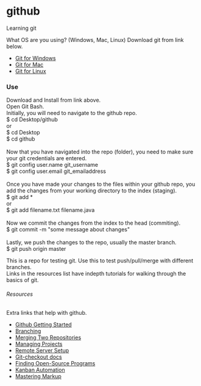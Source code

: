 # github
Learning git

What OS are you using? (Windows, Mac, Linux) Download git from link below.

+ [Git for Windows](https://git-scm.com/download/win)
+ [Git for Mac](https://git-scm.com/download/mac)
+ [Git for Linux](https://git-scm.com/download/linux)

<h3>Use</h3>
<p>
Download and Install from link above.
<br>
Open Git Bash.
<br>
Initially, you will need to navigate to the github repo. <br>
	$ cd Desktop/github <br>
or<br>
	$ cd Desktop<br>
	$ cd github<br>
<br>
Now that you have navigated into the repo (folder), you need to make sure your 
git credentials are entered.<br>
	$ git config user.name git_username<br>
	$ git config user.email git_emailaddress<br>
<br>
Once you have made your changes to the files within your github repo, you add
the changes from your working directory to the index (staging).<br>
	$ git add *<br>
or<br>	
	$ git add filename.txt filename.java<br>
<br>
Now we commit the changes from the index to the head (commiting). <br>
	$ git commit -m "some message about changes"<br>
<br>
Lastly, we push the changes to the repo, usually the master branch.<br>
	$ git push origin master<br>
</p>


<p>
This is a repo for testing git. Use this to test push/pull/merge with different branches.
<br>
Links in the resources list have indepth tutorials for walking through the basics of git.
</p>

<h6>Resources</h6>

Extra links that help with github.
+ [Github Getting Started](https://rogerdudler.github.io/git-guide/)
+ [Branching](https://confluence.atlassian.com/bitbucket/branching-a-repository-223217999.html)
+ [Merging Two Repositories](https://gist.github.com/msrose/2feacb303035d11d2d05)
+ [Managing Projects](https://help.github.com/en/articles/configuring-automation-for-project-boards)
+ [Remote Server Setup](https://kbroman.org/github_tutorial/pages/init.html)
+ [Git-checkout docs](https://git-scm.com/docs/git-checkout)
+ [Finding Open-Source Programs](https://help.github.com/en/articles/finding-open-source-projects-on-github)
+ [Kanban Automation](https://help.github.com/en/articles/configuring-automation-for-project-boards)
+ [Mastering Markup](https://guides.github.com/features/mastering-markdown/)

